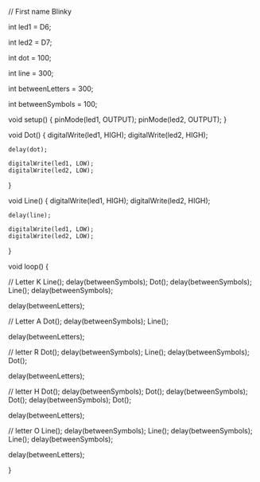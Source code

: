 // First name Blinky

int led1 = D6;

int led2 = D7;

int dot = 100;

int line = 300;

int betweenLetters = 300;

int betweenSymbols = 100;


void setup() 
{
    pinMode(led1, OUTPUT);
    pinMode(led2, OUTPUT);
}


void Dot()
{
    digitalWrite(led1, HIGH);
    digitalWrite(led2, HIGH);
    
    delay(dot);
    
    digitalWrite(led1, LOW);
    digitalWrite(led2, LOW);
}

void Line()
{
    digitalWrite(led1, HIGH);
    digitalWrite(led2, HIGH);
    
    delay(line);
    
    digitalWrite(led1, LOW);
    digitalWrite(led2, LOW);
}

void loop() {

// Letter K
Line();
delay(betweenSymbols);
Dot();
delay(betweenSymbols);
Line();
delay(betweenSymbols);

delay(betweenLetters);

// Letter A
Dot();
delay(betweenSymbols);
Line();

delay(betweenLetters);

// letter R
Dot();
delay(betweenSymbols);
Line();
delay(betweenSymbols);
Dot();

delay(betweenLetters);

// letter H
Dot();
delay(betweenSymbols);
Dot();
delay(betweenSymbols);
Dot();
delay(betweenSymbols);
Dot();

delay(betweenLetters);

// letter O
Line();
delay(betweenSymbols);
Line();
delay(betweenSymbols);
Line();
delay(betweenSymbols);

delay(betweenLetters);

}
